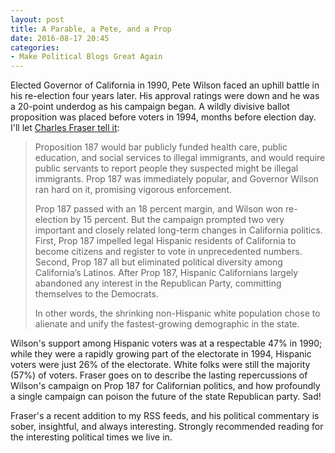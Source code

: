 ```yaml
---
layout: post
title: A Parable, a Pete, and a Prop
date: 2016-08-17 20:45
categories: 
- Make Political Blogs Great Again
---
```


Elected Governor of California in 1990, Pete Wilson faced an uphill battle in his re-election four years later. His approval ratings were down and he was a 20-point underdog as his campaign began. A wildly divisive ballot proposition was placed before voters in 1994, months before election day. I'll let [Charles Fraser tell it][1]:

> Proposition 187 would bar publicly funded health care, public education, and social services to illegal immigrants, and would require public servants to report people they suspected might be illegal immigrants. Prop 187 was immediately popular, and Governor Wilson ran hard on it, promising vigorous enforcement. 
>
> Prop 187 passed with an 18 percent margin, and Wilson won re-election by 15 percent. But the campaign prompted two very important and closely related long-term changes in California politics. First, Prop 187 impelled legal Hispanic residents of California to become citizens and register to vote in unprecedented numbers. Second, Prop 187 all but eliminated political diversity among California’s Latinos. After Prop 187, Hispanic Californians largely abandoned any interest in the Republican Party, committing themselves to the Democrats.
>
> In other words, the shrinking non-Hispanic white population chose to alienate and unify the fastest-growing demographic in the state.

Wilson's support among Hispanic voters was at a respectable 47% in 1990; while they were a rapidly growing part of the electorate in 1994, Hispanic voters were just 26% of the electorate. White folks were still the majority (57%) of voters. Fraser goes on to describe the lasting repercussions of Wilson's campaign on Prop 187 for Californian politics, and how profoundly a single campaign can poison the future of the state Republican party. Sad!

Fraser's a recent addition to my RSS feeds, and his political commentary is sober, insightful, and always interesting. Strongly recommended reading for the interesting political times we live in.

[1]:	https://politicsbyeccehomo.wordpress.com/2016/08/17/a-parable-of-pete-wilson-and-prop-187/